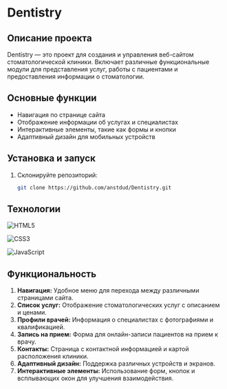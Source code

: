 # Dentistry

## Описание проекта
Dentistry — это проект для создания и управления веб-сайтом стоматологической клиники. Включает различные функциональные модули для представления услуг, работы с пациентами и предоставления информации о стоматологии.

## Основные функции
- Навигация по странице сайта
- Отображение информации об услугах и специалистах
- Интерактивные элементы, такие как формы и кнопки
- Адаптивный дизайн для мобильных устройств

## Установка и запуск
1. Склонируйте репозиторий:
   ```bash
   git clone https://github.com/anstdud/Dentistry.git

## Технологии
![HTML5](https://img.shields.io/badge/HTML5-E34F26?style=flat&logo=html5&logoColor=white)

![CSS3](https://img.shields.io/badge/CSS3-1572B6?style=flat&logo=css3&logoColor=white)

![JavaScript](https://img.shields.io/badge/JavaScript-F7DF1E?style=flat&logo=javascript&logoColor=black)

## Функциональность

1. **Навигация:** Удобное меню для перехода между различными страницами сайта.
2. **Список услуг:** Отображение стоматологических услуг с описанием и ценами.
3. **Профили врачей:** Информация о специалистах с фотографиями и квалификацией.
4. **Запись на прием:** Форма для онлайн-записи пациентов на прием к врачу.
5. **Контакты:** Страница с контактной информацией и картой расположения клиники.
6. **Адаптивный дизайн:** Поддержка различных устройств и экранов.
7. **Интерактивные элементы:** Использование форм, кнопок и всплывающих окон для улучшения взаимодействия.
